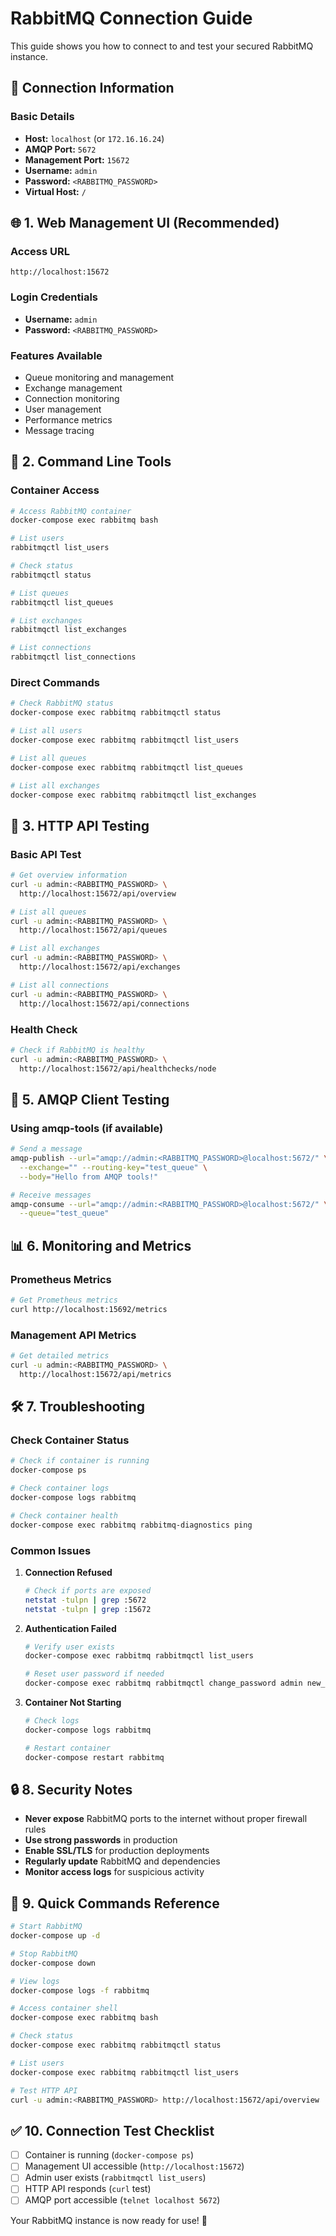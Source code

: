 # RabbitMQ Connection Guide

This guide shows you how to connect to and test your secured RabbitMQ instance.

## 🔗 **Connection Information**

### **Basic Details**
- **Host:** `localhost` (or `172.16.16.24`)
- **AMQP Port:** `5672`
- **Management Port:** `15672`
- **Username:** `admin`
- **Password:** `<RABBITMQ_PASSWORD>`
- **Virtual Host:** `/`

## 🌐 **1. Web Management UI (Recommended)**

### **Access URL**
```
http://localhost:15672
```

### **Login Credentials**
- **Username:** `admin`
- **Password:** `<RABBITMQ_PASSWORD>`

### **Features Available**
- Queue monitoring and management
- Exchange management
- Connection monitoring
- User management
- Performance metrics
- Message tracing

## 🔧 **2. Command Line Tools**

### **Container Access**
```bash
# Access RabbitMQ container
docker-compose exec rabbitmq bash

# List users
rabbitmqctl list_users

# Check status
rabbitmqctl status

# List queues
rabbitmqctl list_queues

# List exchanges
rabbitmqctl list_exchanges

# List connections
rabbitmqctl list_connections
```

### **Direct Commands**
```bash
# Check RabbitMQ status
docker-compose exec rabbitmq rabbitmqctl status

# List all users
docker-compose exec rabbitmq rabbitmqctl list_users

# List all queues
docker-compose exec rabbitmq rabbitmqctl list_queues

# List all exchanges
docker-compose exec rabbitmq rabbitmqctl list_exchanges
```

## 📡 **3. HTTP API Testing**

### **Basic API Test**
```bash
# Get overview information
curl -u admin:<RABBITMQ_PASSWORD> \
  http://localhost:15672/api/overview

# List all queues
curl -u admin:<RABBITMQ_PASSWORD> \
  http://localhost:15672/api/queues

# List all exchanges
curl -u admin:<RABBITMQ_PASSWORD> \
  http://localhost:15672/api/exchanges

# List all connections
curl -u admin:<RABBITMQ_PASSWORD> \
  http://localhost:15672/api/connections
```

### **Health Check**
```bash
# Check if RabbitMQ is healthy
curl -u admin:<RABBITMQ_PASSWORD> \
  http://localhost:15672/api/healthchecks/node
```


## 🔌 **5. AMQP Client Testing**

### **Using amqp-tools (if available)**
```bash
# Send a message
amqp-publish --url="amqp://admin:<RABBITMQ_PASSWORD>@localhost:5672/" \
  --exchange="" --routing-key="test_queue" \
  --body="Hello from AMQP tools!"

# Receive messages
amqp-consume --url="amqp://admin:<RABBITMQ_PASSWORD>@localhost:5672/" \
  --queue="test_queue"
```

## 📊 **6. Monitoring and Metrics**

### **Prometheus Metrics**
```bash
# Get Prometheus metrics
curl http://localhost:15692/metrics
```

### **Management API Metrics**
```bash
# Get detailed metrics
curl -u admin:<RABBITMQ_PASSWORD> \
  http://localhost:15672/api/metrics
```

## 🛠️ **7. Troubleshooting**

### **Check Container Status**
```bash
# Check if container is running
docker-compose ps

# Check container logs
docker-compose logs rabbitmq

# Check container health
docker-compose exec rabbitmq rabbitmq-diagnostics ping
```

### **Common Issues**

1. **Connection Refused**
   ```bash
   # Check if ports are exposed
   netstat -tulpn | grep :5672
   netstat -tulpn | grep :15672
   ```

2. **Authentication Failed**
   ```bash
   # Verify user exists
   docker-compose exec rabbitmq rabbitmqctl list_users
   
   # Reset user password if needed
   docker-compose exec rabbitmq rabbitmqctl change_password admin new_password
   ```

3. **Container Not Starting**
   ```bash
   # Check logs
   docker-compose logs rabbitmq
   
   # Restart container
   docker-compose restart rabbitmq
   ```

## 🔒 **8. Security Notes**

- **Never expose** RabbitMQ ports to the internet without proper firewall rules
- **Use strong passwords** in production
- **Enable SSL/TLS** for production deployments
- **Regularly update** RabbitMQ and dependencies
- **Monitor access logs** for suspicious activity

## 📝 **9. Quick Commands Reference**

```bash
# Start RabbitMQ
docker-compose up -d

# Stop RabbitMQ
docker-compose down

# View logs
docker-compose logs -f rabbitmq

# Access container shell
docker-compose exec rabbitmq bash

# Check status
docker-compose exec rabbitmq rabbitmqctl status

# List users
docker-compose exec rabbitmq rabbitmqctl list_users

# Test HTTP API
curl -u admin:<RABBITMQ_PASSWORD> http://localhost:15672/api/overview
```

## ✅ **10. Connection Test Checklist**

- [ ] Container is running (`docker-compose ps`)
- [ ] Management UI accessible (`http://localhost:15672`)
- [ ] Admin user exists (`rabbitmqctl list_users`)
- [ ] HTTP API responds (`curl` test)
- [ ] AMQP port accessible (`telnet localhost 5672`)

Your RabbitMQ instance is now ready for use! 🎉 